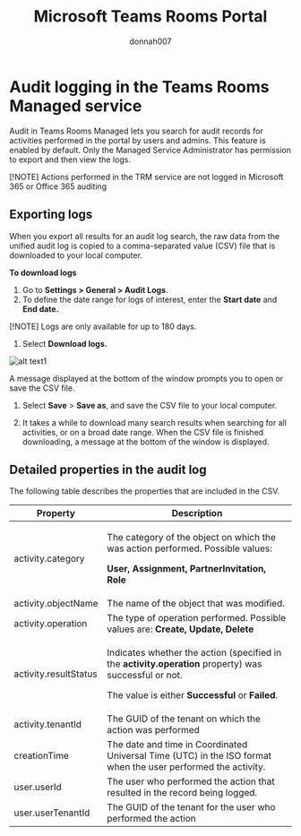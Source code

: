 ﻿---
title: Microsoft Teams Rooms Portal
author: donnah007
ms.author: v-donnahill
manager: serdars
ms.reviewer: dstrome 
ms.topic: article
ms.tgt.pltfrm: cloud
ms.service: msteams
audience: Admin
ms.collection: 
  - M365-collaboration
  - m365initiative-meetings
appliesto: 
  - Microsoft Teams
ms.localizationpriority: medium
search.appverid: MET150
description: Audit logging for TRM.
f1keywords: 
---


# Audit logging in the Teams Rooms Managed service

Audit in Teams Rooms Managed lets you search for audit records for activities performed in the portal by users and admins. This feature is enabled by default. Only the Managed Service Administrator has permission to export and then view the logs.

[!NOTE] Actions performed in the TRM service are not logged in Microsoft 365 or Office 365 auditing 

## Exporting logs

When you export all results for an audit log search, the raw data from the unified audit log is copied to a comma-separated value (CSV) file that is downloaded to your local computer. 

**To download logs** 

1. Go to **Settings > General > Audit Logs**.
1. To define the date range for logs of interest, enter the **Start date** and **End date.**

[!NOTE] Logs are only available for up to 180 days. 

1. Select **Download logs.** 

![alt text1](media/multi-tenant-auditing.001.png)

A message displayed at the bottom of the window prompts you to open or save the CSV file. 

1. Select **Save** > **Save as**, and save the CSV file to your local computer. 

1. It takes a while to download many search results when searching for all activities, or on a broad date range. When the CSV file is finished downloading, a message at the bottom of the window is displayed.

## Detailed properties in the audit log

The following table describes the properties that are included in the CSV.

|**Property**|**Description**|
| - | - |
|activity.category|<p>The category of the object on which the was action performed. Possible values:</p><p>**User, Assignment, PartnerInvitation, Role**</p>|
|activity.objectName|The name of the object that was modified.|
|activity.operation|The type of operation performed. Possible values are: **Create, Update, Delete** |
|activity.resultStatus|<p>Indicates whether the action (specified in the **activity.operation** property) was successful or not.</p><p>The value is either **Successful** or **Failed**.</p>|
|activity.tenantId|The GUID of the tenant on which the action was performed|
|creationTime|The date and time in Coordinated Universal Time (UTC) in the ISO format when the user performed the activity.|
|user.userId|The user who performed the action that resulted in the record being logged.|
|user.userTenantId|The GUID of the tenant for the user who performed the action|



